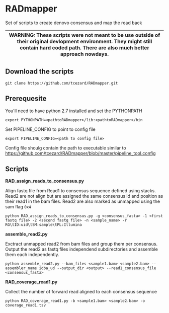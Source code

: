 RADmapper
=========

Set of scripts to create denovo consensus and map the read back

|WARNING: These scripts were not meant to be use outside of their original devlopment environment. They might still contain hard coded path. There are also much better approach nowdays.|
|---|


Download the scripts
--------------------

`git clone https://github.com/tcezard/RADmapper.git`


Prerequesite
------------
You'll need to have python 2.7 installed and set the PYTHONPATH

`export PYTHONPATH=<pathtoRADmapper>/lib:<pathtoRADmapper>/bin`

Set PIPELINE_CONFIG to point to config file

`export PIPELINE_CONFIG=<path to config file>`

Config file shoulg contain the path to executable similar to https://github.com/tcezard/RADmapper/blob/master/pipeline_tool.config

Scripts
-------

**RAD_assign_reads_to_consensus.py**

Align fastq file from Read1 to consensus sequence defined using stacks. Read2 are not align but are assigned the same consensus id and position as their read1 in the bam files. Read2 are also marked as unmapped using the sam flag `0x4`

```
python RAD_assign_reads_to_consensus.py -g <consensus_fasta> -1 <first fastq file> -2 <second fastq file> -n <sample_name> -r RG\tID:uid\tSM:sample\tPL:Illumina
```


**assemble_read2.py**

Exctract unmapped read2 from bam files and group them per consensus. Output the read2 as fastq files independend subdirectories and assemble them each independently.

```
python assemble_read2.py --bam_files <sample1.bam> <sample2.bam> --assembler_name idba_ud --output_dir <output> --read1_consensus_file <consensus_fasta>
```


**RAD_coverage_read1.py**

Collect the number of forward read aligned to each consensus sequence

```
python RAD_coverage_read1.py -b <sample1.bam> <sample2.bam> -o coverage_read1.tsv
```
